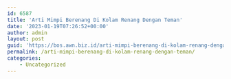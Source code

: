 ```yaml
---
id: 6587
title: 'Arti Mimpi Berenang Di Kolam Renang Dengan Teman'
date: '2023-01-19T07:26:52+00:00'
author: admin
layout: post
guid: 'https://bos.awn.biz.id/arti-mimpi-berenang-di-kolam-renang-dengan-teman/'
permalink: /arti-mimpi-berenang-di-kolam-renang-dengan-teman/
categories:
    - Uncategorized
---
```


